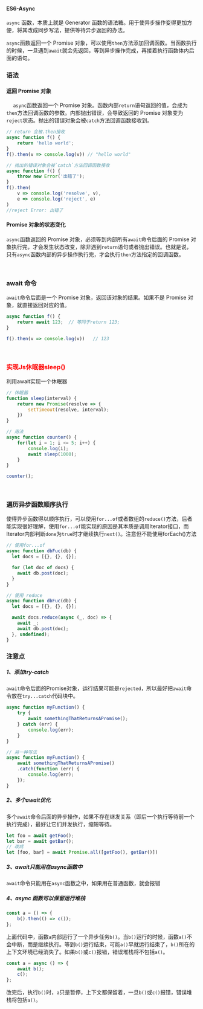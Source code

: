 #### ES6-Async

`async` 函数，本质上就是 Generator 函数的语法糖。用于使异步操作变得更加方便，将其改成同步写法，提供等待异步返回的办法。

`async`函数返回一个 Promise 对象，可以使用`then`方法添加回调函数。当函数执行的时候，一旦遇到`await`就会先返回，等到异步操作完成，再接着执行函数体内后面的语句。

### 语法

#### 返回 Promise 对象

&emsp; `async`函数返回一个 Promise 对象。函数内部`return`语句返回的值，会成为`then`方法回调函数的参数。内部抛出错误，会导致返回的 Promise 对象变为`reject`状态。抛出的错误对象会被`catch`方法回调函数接收到。

```js
// return 会被.then接收
async function f() {
    return 'hello world';
}
f().then(v => console.log(v)) // "hello world"

// 抛出的错误对象会被`catch`方法回调函数接收
async function f() {
    throw new Error('出错了');
}
f().then(
    v => console.log('resolve', v),
    e => console.log('reject', e)
)
//reject Error: 出错了
```


#### Promise 对象的状态变化

`async`函数返回的 Promise 对象，必须等到内部所有`await`命令后面的 Promise 对象执行完，才会发生状态改变，除非遇到`return`语句或者抛出错误。也就是说，只有`async`函数内部的异步操作执行完，才会执行`then`方法指定的回调函数。

<br>

### await 命令
`await`命令后面是一个 Promise 对象，返回该对象的结果。如果不是 Promise 对象，就直接返回对应的值。
```js
async function f() {
    return await 123;  // 等同于return 123;
}

f().then(v => console.log(v))   // 123
```

<br>

### <div style="color: red">实现Js休眠器sleep()</div>
利用await实现一个休眠器
```js
// 休眠器
function sleep(interval) {
    return new Promise(resolve => {
        setTimeout(resolve, interval);
    })
}

// 用法
async function counter() {
    for(let i = 1; i <= 5; i++) {
        console.log(i);
        await sleep(1000);
    }
}

counter();
```

<br>

### 遍历异步函数顺序执行
使得异步函数得以顺序执行，可以使用`for...of`或者数组的`reduce()`方法，后者能实现很好理解，使用`for...of`能实现的原因是其本质是调用Iterator接口，而Iterator内部判断`done`为`true`时才继续执行`next()`。注意但不能使用forEach()方法

```js
// 使用for...of
async function dbFuc(db) {
  let docs = [{}, {}, {}];

  for (let doc of docs) {
    await db.post(doc);
  }
}
```

```js
// 使用 reduce
async function dbFuc(db) {
  let docs = [{}, {}, {}];

  await docs.reduce(async (_, doc) => {
    await _;
    await db.post(doc);
  }, undefined);
}
```

### 注意点

##### 1、添加try-catch
`await`命令后面的Promise对象，运行结果可能是`rejected`，所以最好把`await`命令放在`try...catch`代码块中。
```js
async function myFunction() {
    try {
        await somethingThatReturnsAPromise();
    } catch (err) {
        console.log(err);
    }
}

// 另一种写法
async function myFunction() {
    await somethingThatReturnsAPromise()
    .catch(function (err) {
        console.log(err);
    });
}
```


##### 2、多个await优化
多个`await`命令后面的异步操作，如果不存在继发关系（即后一个执行等待前一个执行完成），最好让它们并发执行，缩短等待。
```js
let foo = await getFoo();
let bar = await getBar();
// 改成
let [foo, bar] = await Promise.all([getFoo(), getBar()])
```


##### 3、await只能用在async函数中
`await`命令只能用在`async`函数之中，如果用在普通函数，就会报错


##### 4、async 函数可以保留运行堆栈
```js
const a = () => {
    b().then(() => c());
};
```
上面代码中，函数`a`内部运行了一个异步任务`b()`。当`b()`运行的时候，函数`a()`不会中断，而是继续执行。等到`b()`运行结束，可能`a()`早就运行结束了，`b()`所在的上下文环境已经消失了。如果`b()`或`c()`报错，错误堆栈将不包括`a()`。
```js
const a = async () => {
    await b();
    c();
};
```
改完后，执行`b()`时，`a`只是暂停，上下文都保留着，一旦`b()`或`c()`报错，错误堆栈将包括`a()`。

